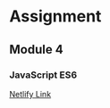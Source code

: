 # Assignment

## Module 4

### JavaScript ES6

[Netlify Link](https://lambent-twilight-cd15ec.netlify.app/)

